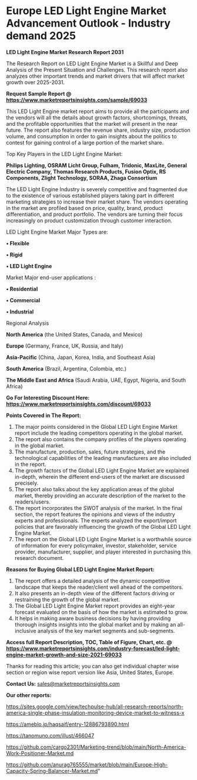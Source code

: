  # Europe LED Light Engine Market Advancement Outlook - Industry demand 2025

<strong>LED Light Engine Market Research Report 2031</strong>

The Research Report on LED Light Engine Market is a Skillful and Deep Analysis of the Present Situation and Challenges. This research report also analyzes other important trends and market drivers that will affect market growth over 2025-2031.

<strong>Request Sample Report @ <a href=https://www.marketreportsinsights.com/sample/69033>https://www.marketreportsinsights.com/sample/69033</a></strong>

This LED Light Engine market report aims to provide all the participants and the vendors will all the details about growth factors, shortcomings, threats, and the profitable opportunities that the market will present in the near future. The report also features the revenue share, industry size, production volume, and consumption in order to gain insights about the politics to contest for gaining control of a large portion of the market share.

Top Key Players in the LED Light Engine Market:

<strong>Philips Lighting, OSRAM Licht Group, Fulham, Tridonic, MaxLite, General Electric Company, Thomas Research Products, Fusion Optix, RS Components, Zlight Technology, SORAA, Zhaga Consortium</strong>

The LED Light Engine Industry is severely competitive and fragmented due to the existence of various established players taking part in different marketing strategies to increase their market share. The vendors operating in the market are profiled based on price, quality, brand, product differentiation, and product portfolio. The vendors are turning their focus increasingly on product customization through customer interaction.

LED Light Engine Market Major Types are:

<strong>• Flexible

• Rigid

• LED Light Engine</strong>

Market Major end-user applications :

<strong>• Residential

• Commercial

• Industrial</strong>

Regional Analysis

</u><strong><b>North America</b></strong> (the United States, Canada, and Mexico)

<strong><b>Europe </b></strong>(Germany, France, UK, Russia, and Italy)

<strong><b>Asia-Pacific</b></strong> (China, Japan, Korea, India, and Southeast Asia)

<strong><b>South America</b></strong> (Brazil, Argentina, Colombia, etc.)

<strong><b>The Middle East and Africa</b></strong> (Saudi Arabia, UAE, Egypt, Nigeria, and South Africa)

<strong>Go For Interesting Discount Here: <a href=https://www.marketreportsinsights.com/discount/69033>https://www.marketreportsinsights.com/discount/69033</a></strong>

<strong>Points Covered in The Report:</strong>
<ol>
  <li>The major points considered in the Global LED Light Engine Market report include the leading competitors operating in the global market.</li>
  <li>The report also contains the company profiles of the players operating in the global market.</li>
  <li>The manufacture, production, sales, future strategies, and the technological capabilities of the leading manufacturers are also included in the report.</li>
  <li>The growth factors of the Global LED Light Engine Market are explained in-depth, wherein the different end-users of the market are discussed precisely.</li>
  <li>The report also talks about the key application areas of the global market, thereby providing an accurate description of the market to the readers/users.</li>
  <li>The report incorporates the SWOT analysis of the market. In the final section, the report features the opinions and views of the industry experts and professionals. The experts analyzed the export/import policies that are favorably influencing the growth of the Global LED Light Engine Market.</li>
  <li>The report on the Global LED Light Engine Market is a worthwhile source of information for every policymaker, investor, stakeholder, service provider, manufacturer, supplier, and player interested in purchasing this research document.</li>
</ol>
<strong>Reasons for Buying Global LED Light Engine Market Report:</strong>

<ol>
  <li>The report offers a detailed analysis of the dynamic competitive landscape that keeps the reader/client well ahead of the competitors.</li>
  <li>It also presents an in-depth view of the different factors driving or restraining the growth of the global market.</li>
  <li>The Global LED Light Engine Market report provides an eight-year forecast evaluated on the basis of how the market is estimated to grow.</li>
  <li>It helps in making aware business decisions by having providing thorough insights insights into the global market and by making an all-inclusive analysis of the key market segments and sub-segments.</li>
</ol>
<strong>Access full Report Description, TOC, Table of Figure, Chart, etc. @ <a href=https://www.marketreportsinsights.com/industry-forecast/led-light-engine-market-growth-and-size-2021-69033>https://www.marketreportsinsights.com/industry-forecast/led-light-engine-market-growth-and-size-2021-69033</a></strong>


Thanks for reading this article; you can also get individual chapter wise section or region wise report version like Asia, United States, Europe.

<strong>Contact Us:</strong>
sales@marketreportsinsights.com

<strong>Our other reports:</strong>

<a href=https://sites.google.com/view/techpulse-hub/all-research-reports/north-america-single-phase-insulation-monitoring-device-market-to-witness-x>https://sites.google.com/view/techpulse-hub/all-research-reports/north-america-single-phase-insulation-monitoring-device-market-to-witness-x</a>

<a href=https://ameblo.jp/haqsaif/entry-12886793890.html>https://ameblo.jp/haqsaif/entry-12886793890.html</a>

<a href=https://tanomuno.com/illust/466047>https://tanomuno.com/illust/466047</a>

<a href=https://github.com/cargo2301/Marketing-trend/blob/main/North-America-Work-Positioner-Market.md>https://github.com/cargo2301/Marketing-trend/blob/main/North-America-Work-Positioner-Market.md</a>

<a href=https://github.com/anurag765555/market/blob/main/Europe-High-Capacity-Spring-Balancer-Market.md>https://github.com/anurag765555/market/blob/main/Europe-High-Capacity-Spring-Balancer-Market.md</a>"
